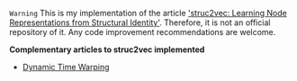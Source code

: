 `Warning` This is my implementation of the article ['struc2vec: Learning Node Representations from Structural Identity'](https://arxiv.org/pdf/1704.03165.pdf). Therefore, it is not an official repository of it. Any code improvement recommendations are welcome.

**Complementary articles to struc2vec implemented**

- [Dynamic Time Warping](https://www.researchgate.net/publication/285279006_Dynamic_time_warping)